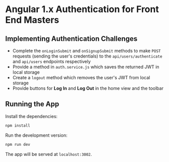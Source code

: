 # Angular 1.x Authentication for Front End Masters

## Implementing Authentication Challenges

* Complete the `onLoginSubmit` and `onSignupSubmit` methods to make `POST` requests (sending the user's credentials) to the `api/users/authenticate` and `api/users` endpoints respectively
* Provide a method in `auth.service.js` which saves the returned JWT in local storage
* Create a `logout` method which removes the user's JWT from local storage
* Provide buttons for **Log In** and **Log Out** in the home view and the toolbar

## Running the App

Install the dependencies:

```bash
npm install
```

Run the development version:

```bash
npm run dev
```

The app will be served at `localhost:3002`.
